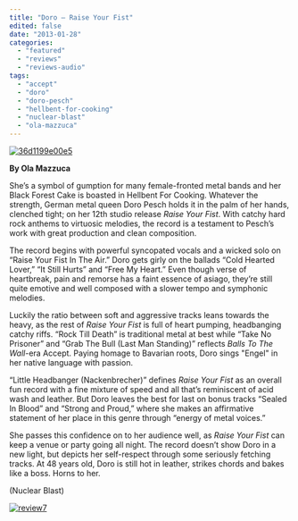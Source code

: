 ```yaml
---
title: "Doro – Raise Your Fist"
edited: false
date: "2013-01-28"
categories:
  - "featured"
  - "reviews"
  - "reviews-audio"
tags:
  - "accept"
  - "doro"
  - "doro-pesch"
  - "hellbent-for-cooking"
  - "nuclear-blast"
  - "ola-mazzuca"
---
```


[![36d1199e00e5](http://www.hellbound.ca/wp-content/uploads/2013/01/36d1199e00e5.jpg)](http://www.hellbound.ca/wp-content/uploads/2013/01/36d1199e00e5.jpg)

**By Ola Mazzuca**

She’s a symbol of gumption for many female-fronted metal bands and her Black Forest Cake is boasted in Hellbent For Cooking. Whatever the strength, German metal queen Doro Pesch holds it in the palm of her hands, clenched tight; on her 12th studio release _Raise Your Fist_. With catchy hard rock anthems to virtuosic melodies, the record is a testament to Pesch’s work with great production and clean composition.

The record begins with powerful syncopated vocals and a wicked solo on “Raise Your Fist In The Air.” Doro gets girly on the ballads “Cold Hearted Lover,” “It Still Hurts” and “Free My Heart.” Even though verse of heartbreak, pain and remorse has a faint essence of asiago, they’re still quite emotive and well composed with a slower tempo and symphonic melodies.

Luckily the ratio between soft and aggressive tracks leans towards the heavy, as the rest of _Raise Your Fist_ is full of heart pumping, headbanging catchy riffs. “Rock Till Death” is traditional metal at best while “Take No Prisoner” and “Grab The Bull (Last Man Standing)” reflects _Balls To The Wall_\-era Accept. Paying homage to Bavarian roots, Doro sings "Engel" in her native language with passion.

“Little Headbanger (Nackenbrecher)” defines _Raise Your Fist_ as an overall fun record with a fine mixture of speed and all that’s reminiscent of acid wash and leather. But Doro leaves the best for last on bonus tracks “Sealed In Blood” and “Strong and Proud,” where she makes an affirmative statement of her place in this genre through “energy of metal voices.”

She passes this confidence on to her audience well, as _Raise Your Fist_ can keep a venue or party going all night. The record doesn’t show Doro in a new light, but depicts her self-respect through some seriously fetching tracks. At 48 years old, Doro is still hot in leather, strikes chords and bakes like a boss. Horns to her.

(Nuclear Blast)

[![review7](http://www.hellbound.ca/wp-content/uploads/2009/07/review72.png)](http://www.hellbound.ca/wp-content/uploads/2009/07/review72.png)
